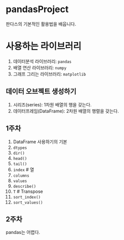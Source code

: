 # pandasProject
판다스의 기본적인 활용법을 배웁니다.

# 사용하는 라이브러리
1. 데이터분석 라이브러리: `pandas`
2. 배열 연산 라이브러리: `numpy`
3. 그래프 그리는 라이브러리: `matplotlib`

## 데이터 오브젝트 생성하기
1. 시리즈(series): 1차원 배열의 행을 갖는다.
2. 데이터프레임(DataFrame): 2차원 배열의 행렬을 갖는다.

## 1주차
1. DataFrame 사용하기의 기본
2. `dtypes`
3. `dir()`
4. `head()`
5. `tail()`
6. `index`  # 열
7. `columns`
8. `values`
9. `describe()`
10. `T` # Transpose
11. `sort_index()`
12. `sort_values()`

## 2주차
pandas는 어렵다.